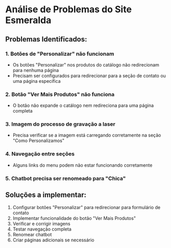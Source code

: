 # Análise de Problemas do Site Esmeralda

## Problemas Identificados:

### 1. Botões de "Personalizar" não funcionam
- Os botões "Personalizar" nos produtos do catálogo não redirecionam para nenhuma página
- Precisam ser configurados para redirecionar para a seção de contato ou uma página específica

### 2. Botão "Ver Mais Produtos" não funciona
- O botão não expande o catálogo nem redireciona para uma página completa

### 3. Imagem do processo de gravação a laser
- Precisa verificar se a imagem está carregando corretamente na seção "Como Personalizamos"

### 4. Navegação entre seções
- Alguns links do menu podem não estar funcionando corretamente

### 5. Chatbot precisa ser renomeado para "Chica"

## Soluções a implementar:

1. Configurar botões "Personalizar" para redirecionar para formulário de contato
2. Implementar funcionalidade do botão "Ver Mais Produtos"
3. Verificar e corrigir imagens
4. Testar navegação completa
5. Renomear chatbot
6. Criar páginas adicionais se necessário

